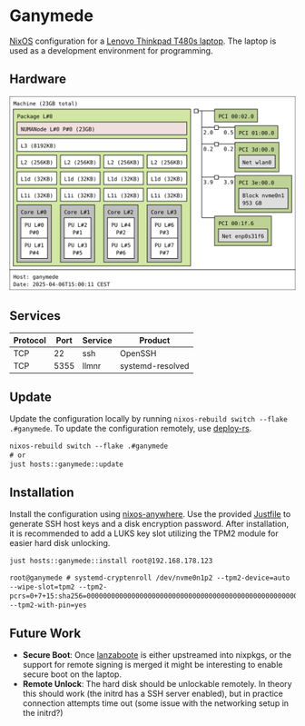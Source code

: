 # Ganymede

[NixOS] configuration for a [Lenovo Thinkpad T480s laptop].
The laptop is used as a development environment for programming.

[NixOS]: https://nixos.org/
[Lenovo Thinkpad T480s laptop]: https://download.lenovo.com/pccbbs/mobiles_pdf/t480s_ug_en.pdf

## Hardware

![System hardware determined by the `hwloc` package](images/topology.svg "Generated using `just hosts::ganymede::topology`")

## Services

| Protocol | Port | Service | Product          |
| -------- | ---- | ------- | ---------------- |
| TCP      | 22   | ssh     | OpenSSH          |
| TCP      | 5355 | llmnr   | systemd-resolved |

## Update

Update the configuration locally by running `nixos-rebuild switch --flake .#ganymede`.
To update the configuration remotely, use [deploy-rs].

```console
nixos-rebuild switch --flake .#ganymede
# or
just hosts::ganymede::update
```

[deploy-rs]: https://github.com/serokell/deploy-rs

## Installation

Install the configuration using [nixos-anywhere].
Use the provided [Justfile](./Justfile) to generate SSH host keys and a disk encryption password.
After installation, it is recommended to add a LUKS key slot utilizing the TPM2 module for easier hard disk unlocking.

```console
just hosts::ganymede::install root@192.168.178.123
```

```console
root@ganymede # systemd-cryptenroll /dev/nvme0n1p2 --tpm2-device=auto --wipe-slot=tpm2 --tpm2-pcrs=0+7+15:sha256=0000000000000000000000000000000000000000000000000000000000000000 --tpm2-with-pin=yes
```

[nixos-anywhere]: https://github.com/nix-community/nixos-anywhere

## Future Work

- **Secure Boot**: Once [lanzaboote] is either upstreamed into nixpkgs, or the support for remote signing is merged it might be interesting to enable secure boot on the laptop.
- **Remote Unlock**: The hard disk should be unlockable remotely. In theory this should work (the initrd has a SSH server enabled), but in practice connection attempts time out (some issue with the networking setup in the initrd?)

[lanzaboote]: https://github.com/nix-community/lanzaboote
